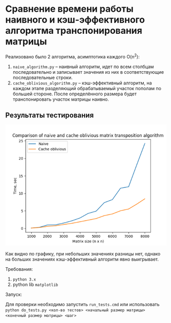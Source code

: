 # Сравнение времени работы наивного и кэш-эффективного алгоритма транспонирования матрицы
Реализовано было 2 алгоритма, асимптотика каждого O(n<sup>2</sup>):

1. `naive_algorithm.py` – наивный алгоритм, идет по всем столбцам последовательно и записывает значения из них в соответствующие
   последовательные строки.
1. `cache_oblivious_algorithm.py` – кэш-эффективный алгоритм, на каждом этапе разделяющий обрабатываемый участок пополам по большей
   стороне. После определённого размера будет транспонировать участок матрицы наивно.

## Результаты тестирования

![Результаты тестирования](graph.png)

Как видно по графику, при небольших значениях разницы нет, однако на больших значениях кэш-эффективный алгоритм явно выигрывает.

Требования:

1. `python 3.x`
1. python lib `matplotlib`

Запуск:

Для проверки необходимо запустить `run_tests.cmd` или использовать `python do_tests.py <кол-во тестов> <начальный размер матрицы> <конечный размер матрицы> <шаг>`
